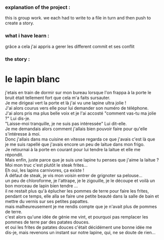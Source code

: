 ### explanation of the project :


this is group work. we each had to write to a file in turn and then push to create a story.

### what i have learn :

grâce a cela j'ai appris a gerer les different commit et ses conflit


### the story :
<h1>le lapin blanc </h1>
j'etais en train de dormir sur mon bureau lorsque l'on frappa à la porte le bruit était tellement fort que cela m'a faits sursauter.<br/>
Je me dirigeai vert la porte et là j'ai vu une lapine ultra jolie !<br/>
J'ai alors courus vers elle pour lui demander son numéro de téléphone.<br/>
J'ai alors pris ma plus belle voix et je l'ai accosté "comment vas-tu ma jolie ?" Lui dis-je.<br/>
"Laisse-moi tranquille, je ne suis pas intéressée" Lui dit-elle.<br/>
Je me demandais alors comment j'allais bien pouvoir faire pour qu'elle s'intéresse à moi.<br/>
Donc j'allais dans ma cuisine en vitesse regarda ce que j'avais c'est là que je me suis rapellé que j'avais encore un peu de laitue dans mon frigo.<br/>
Je retournai à la porte en courant pour lui tendre la laitue et elle me répondit.<br/>
Mais enfin, juste parce que je suis une lapine tu penses que j'aime la laitue ?<br/>
Moi mon truc c'est plutôt le steak frites...<br/>
Eh oui, les lapins carnivores, ça existe !<br/>
À défaut de steak, je vis mon voisin entrer de grignoter sa pelouse...<br/>
un peu de chloroforme, je l'attrape, je le zigouille, je le découpe et voilà un bon morceau de lapin bien tendre ...<br/>
il ne restait plus qu'à éplucher les pommes de terre pour faire les frites, pendant ce temps, elle alla se faire une petite beauté dans la salle de bain et mettre du vernis sur ses petites papattes.<br/>
mais malheureusement je me rendis compte que je n'avait plus de pommes de terre.<br/>
c'est alors qu'une idée de génie me vint, et pourquoi pas remplacer les pommes de terre par des patates douces.<br/>
et oui les frites de patates douces c'était décidément une bonne idée me dis-je, mais revenons un instant sur notre lapine, qui, ne se doute de rien...<br/>
